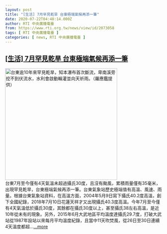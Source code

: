 ```yaml
---
layout: post
title: "[生活] 7月罕見乾旱 台東極端氣候再添一筆"
date: 2020-07-22T04:48:14.000Z
author: RTI 中央廣播電臺
from: https://www.rti.org.tw/news/view/id/2073058
tags: [ RTI 中央廣播電臺 ]
categories: [ news, RTI 中央廣播電臺 ]
---
```

<!--1595393294000-->
[[生活] 7月罕見乾旱 台東極端氣候再添一筆](https://www.rti.org.tw/news/view/id/2073058)
------

<div>
<img src="https://static.rti.org.tw/assets/thumbnails/2020/07/22/20200722000019M.jpg" width="360" alt="台東逾10年來罕見乾旱，知本瀑布首次斷流，卑南溪旁挖不到伏流水，水利會啟動輪灌並向天祈雨。（羅應鑑提供）" title="台東逾10年來罕見乾旱，知本瀑布首次斷流，卑南溪旁挖不到伏流水，水利會啟動輪灌並向天祈雨。（羅應鑑提供）"><br>台東7月至今僅有4天氣溫未超過攝氏30度，且沒有颱風，累積雨量僅有35毫米，出現罕見乾旱，台東極端氣候再添一筆。台東氣象站歷史極端值有高溫、風速、雨量。根據台東氣象站資料，在高溫方面，2004年5月9日寫下攝氏40.2度高溫，創下全國紀錄，2018年7月10日花蓮天祥才又出現攝氏40.3度高溫。今年7月至今僅有4天氣溫低於攝氏30度，其餘都在攝氏30度以上，甚至攝氏38左右高溫，是近10年從未有的現象。另外，2015年6月大武地區平均溫度達攝氏29.7度，打破大武站從1987年設站以來每月平均溫度紀錄，且當中11天吹焚風，從26日至30日連續4天溫度都超...<a target="_blank" href="https://www.rti.org.tw/news/view/id/2073058">...more</a>
</div>
